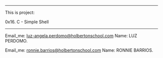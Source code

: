**************************************************
This is project:

0x16. C - Simple Shell
**************************************************
Email_me: luz-angela.perdomo@holbertonschool.com
Name: LUZ PERDOMO.

Email_me: ronnie.barrios@holbertonschool.com
Name: RONNIE BARRIOS.
